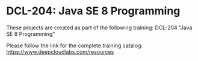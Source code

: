 # DCL-204: Java SE 8 Programming

These projects are created as part of the following training: DCL-204 "Java SE 8 Programming"

Please follow the link for the complete training catalog: https://www.deepcloudlabs.com/resources
